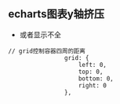 ## echarts图表y轴挤压
* 或者显示不全
```text
// grid控制容器四周的距离
                grid: {
                    left: 0,
                    top: 0,
                    bottom: 0,
                    right: 0
                },
```
